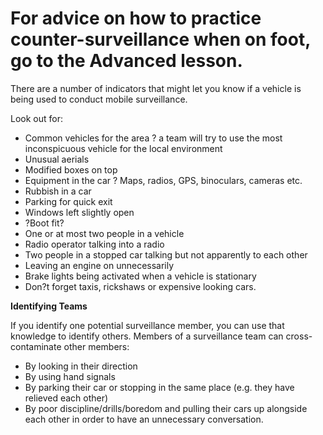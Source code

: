[Title]: # (What do they look like?)
[Difficulty]: # (Expert)
[Order]: # (17)

# For advice on how to practice counter-surveillance when on foot, go to the Advanced lesson.

There are a number of indicators that might let you know if a vehicle is being used to conduct mobile surveillance.

Look out for:

*   Common vehicles for the area ? a team will try to use the most inconspicuous vehicle for the local environment
*   Unusual aerials
*   Modified boxes on top
*   Equipment in the car ? Maps, radios, GPS, binoculars, cameras etc.
*   Rubbish in a car
*   Parking for quick exit
*   Windows left slightly open
*   ?Boot fit?
*   One or at most two people in a vehicle
*   Radio operator talking into a radio
*   Two people in a stopped car talking but not apparently to each other
*   Leaving an engine on unnecessarily
*   Brake lights being activated when a vehicle is stationary
*   Don?t forget taxis, rickshaws or expensive looking cars.

**Identifying Teams**  

If you identify one potential surveillance member, you can use that knowledge to identify others. Members of a surveillance team can cross-contaminate other members:

*   By looking in their direction
*   By using hand signals
*   By parking their car or stopping in the same place (e.g. they have relieved each other)
*   By poor discipline/drills/boredom and pulling their cars up alongside each other in order to have an unnecessary conversation.